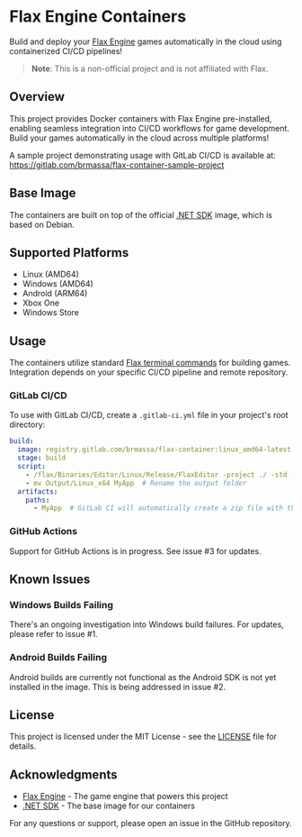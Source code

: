 # Flax Engine Containers

Build and deploy your [Flax Engine](https://flaxengine.com) games automatically in the cloud using containerized CI/CD pipelines!

> **Note**: This is a non-official project and is not affiliated with Flax.

## Overview

This project provides Docker containers with Flax Engine pre-installed, enabling seamless integration into CI/CD workflows for game development. Build your games automatically in the cloud across multiple platforms!

A sample project demonstrating usage with GitLab CI/CD is available at: https://gitlab.com/brmassa/flax-container-sample-project

## Base Image

The containers are built on top of the official [.NET SDK](https://hub.docker.com/_/microsoft-dotnet-sdk/) image, which is based on Debian.

## Supported Platforms

- Linux (AMD64)
- Windows (AMD64)
- Android (ARM64)
- Xbox One
- Windows Store

## Usage

The containers utilize standard [Flax terminal commands](https://docs.flaxengine.com/manual/editor/advanced/command-line-access.html) for building games. Integration depends on your specific CI/CD pipeline and remote repository.

### GitLab CI/CD

To use with GitLab CI/CD, create a `.gitlab-ci.yml` file in your project's root directory:

```yaml
build:
  image: registry.gitlab.com/brmassa/flax-container:linux_amd64-latest  # Or use a fixed version like flax-container:linux_amd64-1.7.6407.2
  stage: build
  script:
    - /flax/Binaries/Editor/Linux/Release/FlaxEditor -project ./ -std -null -headless -build "Release.Linux_x64"
    - mv Output/Linux_x64 MyApp  # Rename the output folder
  artifacts:
    paths:
      - MyApp  # GitLab CI will automatically create a zip file with this folder
```

### GitHub Actions

Support for GitHub Actions is in progress. See issue #3 for updates.

## Known Issues

### Windows Builds Failing

There's an ongoing investigation into Windows build failures. For updates, please refer to issue #1.

### Android Builds Failing

Android builds are currently not functional as the Android SDK is not yet installed in the image. This is being addressed in issue #2.

## License

This project is licensed under the MIT License - see the [LICENSE](LICENSE.md) file for details.

## Acknowledgments

- [Flax Engine](https://flaxengine.com) - The game engine that powers this project
- [.NET SDK](https://hub.docker.com/_/microsoft-dotnet-sdk/) - The base image for our containers

For any questions or support, please open an issue in the GitHub repository.
